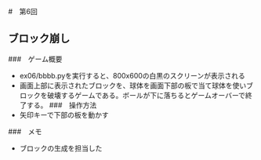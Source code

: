 #　第6回
## ブロック崩し
###　ゲーム概要
- ex06/bbbb.pyを実行すると、800x600の白黒のスクリーンが表示される
- 画面上部に表示されたブロックを、球体を画面下部の板で当て球体を使いブロックを破壊するゲームである。ボールが下に落ちるとゲームオーバーで終了する。
###　操作方法
- 矢印キーで下部の板を動かす

###　メモ
- ブロックの生成を担当した